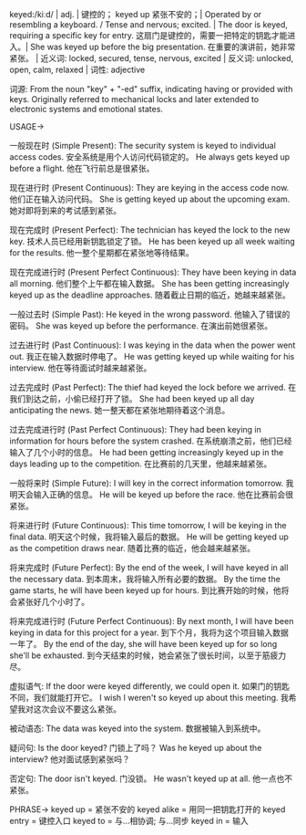 keyed:/kiːd/ | adj. | 键控的； keyed up 紧张不安的；| Operated by or resembling a keyboard. /  Tense and nervous; excited. | The door is keyed, requiring a specific key for entry. 这扇门是键控的，需要一把特定的钥匙才能进入。| She was keyed up before the big presentation. 在重要的演讲前，她非常紧张。 | 近义词: locked, secured, tense, nervous, excited | 反义词: unlocked, open, calm, relaxed | 词性: adjective

词源: From the noun "key" + "-ed" suffix, indicating having or provided with keys.  Originally referred to mechanical locks and later extended to electronic systems and emotional states.

USAGE->

一般现在时 (Simple Present):
The security system is keyed to individual access codes.  安全系统是用个人访问代码锁定的。
He always gets keyed up before a flight. 他在飞行前总是很紧张。

现在进行时 (Present Continuous):
They are keying in the access code now. 他们正在输入访问代码。
She is getting keyed up about the upcoming exam. 她对即将到来的考试感到紧张。


现在完成时 (Present Perfect):
The technician has keyed the lock to the new key. 技术人员已经用新钥匙锁定了锁。
He has been keyed up all week waiting for the results. 他一整个星期都在紧张地等待结果。


现在完成进行时 (Present Perfect Continuous):
They have been keying in data all morning. 他们整个上午都在输入数据。
She has been getting increasingly keyed up as the deadline approaches. 随着截止日期的临近，她越来越紧张。


一般过去时 (Simple Past):
He keyed in the wrong password. 他输入了错误的密码。
She was keyed up before the performance.  在演出前她很紧张。


过去进行时 (Past Continuous):
I was keying in the data when the power went out. 我正在输入数据时停电了。
He was getting keyed up while waiting for his interview. 他在等待面试时越来越紧张。


过去完成时 (Past Perfect):
The thief had keyed the lock before we arrived.  在我们到达之前，小偷已经打开了锁。
She had been keyed up all day anticipating the news. 她一整天都在紧张地期待着这个消息。


过去完成进行时 (Past Perfect Continuous):
They had been keying in information for hours before the system crashed. 在系统崩溃之前，他们已经输入了几个小时的信息。
He had been getting increasingly keyed up in the days leading up to the competition. 在比赛前的几天里，他越来越紧张。


一般将来时 (Simple Future):
I will key in the correct information tomorrow. 我明天会输入正确的信息。
He will be keyed up before the race. 他在比赛前会很紧张。


将来进行时 (Future Continuous):
This time tomorrow, I will be keying in the final data. 明天这个时候，我将输入最后的数据。
He will be getting keyed up as the competition draws near. 随着比赛的临近，他会越来越紧张。


将来完成时 (Future Perfect):
By the end of the week, I will have keyed in all the necessary data.  到本周末，我将输入所有必要的数据。
By the time the game starts, he will have been keyed up for hours. 到比赛开始的时候，他将会紧张好几个小时了。


将来完成进行时 (Future Perfect Continuous):
By next month, I will have been keying in data for this project for a year. 到下个月，我将为这个项目输入数据一年了。
By the end of the day, she will have been keyed up for so long she'll be exhausted. 到今天结束的时候，她会紧张了很长时间，以至于筋疲力尽。


虚拟语气:
If the door were keyed differently, we could open it. 如果门的钥匙不同，我们就能打开它。
I wish I weren't so keyed up about this meeting. 我希望我对这次会议不要这么紧张。

被动语态:
The data was keyed into the system. 数据被输入到系统中。


疑问句:
Is the door keyed?  门锁上了吗？
Was he keyed up about the interview? 他对面试感到紧张吗？

否定句:
The door isn't keyed. 门没锁。
He wasn't keyed up at all. 他一点也不紧张。


PHRASE->
keyed up = 紧张不安的
keyed alike =  用同一把钥匙打开的
keyed entry = 键控入口
keyed to =  与...相协调; 与...同步
keyed in = 输入


